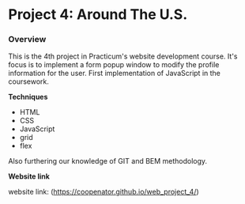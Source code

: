 # Project 4: Around The U.S.

### Overview

This is the 4th project in Practicum's website development course. It's focus is to implement a form popup window to modify the profile information for the user. First implementation of JavaScript in the coursework.

**Techniques**
* HTML
* CSS
* JavaScript
* grid
* flex

Also furthering our knowledge of GIT and BEM methodology.


**Website link**

website link: (https://coopenator.github.io/web_project_4/)
